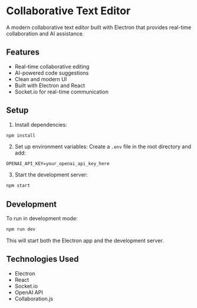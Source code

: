 # Collaborative Text Editor

A modern collaborative text editor built with Electron that provides real-time collaboration and AI assistance.

## Features

- Real-time collaborative editing
- AI-powered code suggestions
- Clean and modern UI
- Built with Electron and React
- Socket.io for real-time communication

## Setup

1. Install dependencies:
```bash
npm install
```

2. Set up environment variables:
Create a `.env` file in the root directory and add:
```
OPENAI_API_KEY=your_openai_api_key_here
```

3. Start the development server:
```bash
npm start
```

## Development

To run in development mode:
```bash
npm run dev
```

This will start both the Electron app and the development server.

## Technologies Used

- Electron
- React
- Socket.io
- OpenAI API
- Collaboration.js
